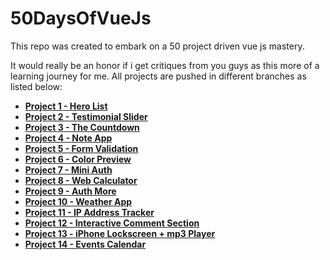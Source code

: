 # 50DaysOfVueJs

This repo was created to embark on a 50 project driven vue js mastery.

It would really be an honor if i get critiques from you guys as this more of a learning journey for me. All projects are pushed in different branches as listed below:

- **[Project 1 - Hero List](https://github.com/dev-charles15531/50DaysOfVueJs/tree/project1)**
- **[Project 2 - Testimonial Slider](https://github.com/dev-charles15531/50DaysOfVueJs/tree/project2)**
- **[Project 3 - The Countdown](https://github.com/dev-charles15531/50DaysOfVueJs/tree/project3)**
- **[Project 4 - Note App](https://github.com/dev-charles15531/50DaysOfVueJs/tree/project4)**
- **[Project 5 - Form Validation](https://github.com/dev-charles15531/50DaysOfVueJs/tree/project5)**
- **[Project 6 - Color Preview](https://github.com/dev-charles15531/50DaysOfVueJs/tree/project6)**
- **[Project 7 - Mini Auth](https://github.com/dev-charles15531/50DaysOfVueJs/tree/project7)**
- **[Project 8 - Web Calculator](https://github.com/dev-charles15531/50DaysOfVueJs/tree/project8)**
- **[Project 9 - Auth More](https://github.com/dev-charles15531/50DaysOfVueJs/tree/project9)**
- **[Project 10 - Weather App](https://github.com/dev-charles15531/50DaysOfVueJs/tree/project10)**
- **[Project 11 - IP Address Tracker](https://github.com/dev-charles15531/50DaysOfVueJs/tree/project11)**
- **[Project 12 - Interactive Comment Section](https://github.com/dev-charles15531/50DaysOfVueJs/tree/project12)**
- **[Project 13 - iPhone Lockscreen + mp3 Player](https://github.com/dev-charles15531/50DaysOfVueJs/tree/project13)**
- **[Project 14 - Events Calendar](https://github.com/dev-charles15531/v3-events-calendar)**
